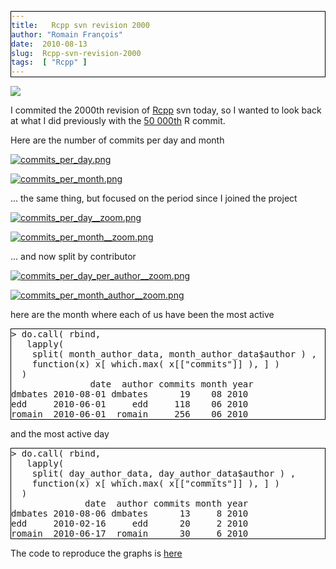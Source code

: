 ```yaml
---
title:   Rcpp svn revision 2000
author: "Romain François"
date:  2010-08-13
slug:  Rcpp-svn-revision-2000
tags:  [ "Rcpp" ]
---
```

<div class="post-content">
<style type="text/css">
pre{
border : 1px solid black ;
}
</style>
<a href="http://www.flickr.com/photos/hijukal/146101132/"><img src="http://farm1.static.flickr.com/47/146101132_f1855e53b9_z_d.jpg?zz=1"></a>

<p>I commited the 2000th revision of <a href="http://dirk.eddelbuettel.com/code/rcpp.html">Rcpp</a> svn today, so I wanted to look back at what I did previously with the <a href="http://romainfrancois.blog.free.fr/index.php?post/2009/10/09/celebrating-R-commit-50000">50 000th</a> R commit. </p>

<p>Here are the number of commits per day and month</p>

<a href="/public/packages/Rcpp/commit2000/commits_per_day.png"><img src="/public/packages/Rcpp/commit2000/commits_per_day_m.jpg" alt="commits_per_day.png" style="margin: 0 auto; display: block;" title="commits_per_day.png, août 2010"></a>

<a href="/public/packages/Rcpp/commit2000/commits_per_month.png"><img src="/public/packages/Rcpp/commit2000/commits_per_month_m.jpg" alt="commits_per_month.png" style="margin: 0 auto; display: block;" title="commits_per_month.png, août 2010"></a>

<p>... the same thing, but focused on the period since I joined the project</p>

<a href="/public/packages/Rcpp/commit2000/commits_per_day__zoom.png"><img src="/public/packages/Rcpp/commit2000/commits_per_day__zoom_m.jpg" alt="commits_per_day__zoom.png" style="margin: 0 auto; display: block;" title="commits_per_day__zoom.png, août 2010"></a>

<a href="/public/packages/Rcpp/commit2000/commits_per_month__zoom.png"><img src="/public/packages/Rcpp/commit2000/commits_per_month__zoom_m.jpg" alt="commits_per_month__zoom.png" style="margin: 0 auto; display: block;" title="commits_per_month__zoom.png, août 2010"></a>

<p>... and now split by contributor</p>

<a href="/public/packages/Rcpp/commit2000/commits_per_day_per_author__zoom.png"><img src="/public/packages/Rcpp/commit2000/commits_per_day_per_author__zoom_m.jpg" alt="commits_per_day_per_author__zoom.png" style="margin: 0 auto; display: block;" title="commits_per_day_per_author__zoom.png, août 2010"></a>

<a href="/public/packages/Rcpp/commit2000/commits_per_month_author__zoom.png"><img src="/public/packages/Rcpp/commit2000/commits_per_month_author__zoom_m.jpg" alt="commits_per_month_author__zoom.png" style="margin: 0 auto; display: block;" title="commits_per_month_author__zoom.png, août 2010"></a>

<p>here are the month where each of us have been the most active</p>

<pre>
&gt; do.call( rbind, 
   lapply( 
    split( month_author_data, month_author_data$author ) , 
    function(x) x[ which.max( x[["commits"]] ), ] ) 
  )
               date  author commits month year
dmbates 2010-08-01 dmbates      19    08 2010
edd     2010-06-01     edd     118    06 2010
romain  2010-06-01  romain     256    06 2010
</pre>


<p>and the most active day</p>


<pre>
&gt; do.call( rbind, 
   lapply( 
    split( day_author_data, day_author_data$author ) , 
    function(x) x[ which.max( x[["commits"]] ), ] ) 
  )
              date  author commits month year
dmbates 2010-08-06 dmbates      13     8 2010
edd     2010-02-16     edd      20     2 2010
romain  2010-06-17  romain      30     6 2010
</pre>

<p>The code to reproduce the graphs is <a href="/public/packages/Rcpp/commit2000/svn.R">here</a></p>
</div>
